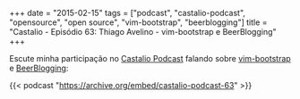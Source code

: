 +++
date = "2015-02-15"
tags = ["podcast", "castalio-podcast", "opensource", "open source", "vim-bootstrap", "beerblogging"]
title = "Castalio - Episódio 63: Thiago Avelino - vim-bootstrap e BeerBlogging"
+++

Escute minha participação no [Castalio Podcast](https://castalio.info/episodio-63-thiago-avelino-vim-bootstrap-e-beerblogging.html) falando sobre [vim-bootstrap](https://vim-bootstrap.com/) e [BeerBlogging](https://github.com/avelino/beerblogging):

{{< podcast "https://archive.org/embed/castalio-podcast-63" >}}
